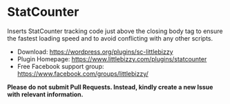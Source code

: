 # StatCounter

Inserts StatCounter tracking code just above the closing body tag to ensure the fastest loading speed and to avoid conflicting with any other scripts.

* Download: https://wordpress.org/plugins/sc-littlebizzy
* Plugin Homepage: https://www.littlebizzy.com/plugins/statcounter
* Free Facebook support group: https://www.facebook.com/groups/littlebizzy/

**Please do not submit Pull Requests. Instead, kindly create a new Issue with relevant information.**
